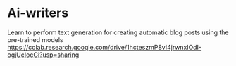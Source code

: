 # Ai-writers
Learn to perform text generation for creating automatic blog posts using the pre-trained models
https://colab.research.google.com/drive/1hcteszmP8vI4jrwnxlOdI-ogjUcIocGi?usp=sharing
